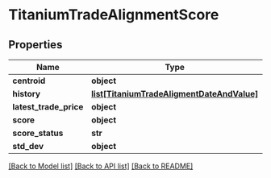 # TitaniumTradeAlignmentScore


## Properties
Name | Type | Description | Notes
------------ | ------------- | ------------- | -------------
**centroid** | **object** |  | [optional] 
**history** | [**list[TitaniumTradeAligmentDateAndValue]**](TitaniumTradeAligmentDateAndValue.md) |  | [optional] 
**latest_trade_price** | **object** |  | [optional] 
**score** | **object** |  | [optional] 
**score_status** | **str** |  | [optional] 
**std_dev** | **object** |  | [optional] 

[[Back to Model list]](../README.md#documentation-for-models) [[Back to API list]](../README.md#documentation-for-api-endpoints) [[Back to README]](../README.md)


